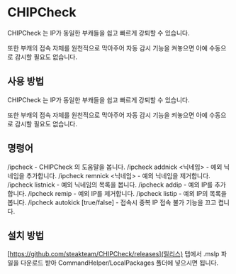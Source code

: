 # CHIPCheck
CHIPCheck 는 IP가 동일한 부캐들을 쉽고 빠르게 강퇴할 수 있습니다.

또한 부캐의 접속 자체를 원천적으로 막아주어 자동 감시 기능을 켜놓으면
아예 수동으로 감시할 필요도 없습니다.

## 사용 방법

CHIPCheck 는 IP가 동일한 부캐들을 쉽고 빠르게 강퇴할 수 있습니다.

또한 부캐의 접속 자체를 원천적으로 막아주어 자동 감시 기능을 켜놓으면
아예 수동으로 감시할 필요도 없습니다.

## 명령어

/ipcheck - CHIPCheck 의 도움말을 봅니다.
/ipcheck addnick <닉네임> - 예외 닉네임을 추가합니다.
/ipcheck remnick <닉네임> - 예외 닉네임을 제거합니다.
/ipcheck listnick - 예외 닉네임의 목록을 봅니다.
/ipcheck addip <IP> - 예외 IP를 추가합니다.
/ipcheck remip <IP> - 예외 IP를 제거합니다.
/ipcheck listip - 예외 IP의 목록을 봅니다.
/ipcheck autokick [true/false] - 접속시 중복 IP 접속 불가 기능을 끄고 켭니다.


## 설치 방법

[https://github.com/steakteam/CHIPCheck/releases](릴리스) 탭에서 .mslp 파일을 다운로드 받아
CommandHelper/LocalPackages 폴더에 넣으시면 됩니다.
